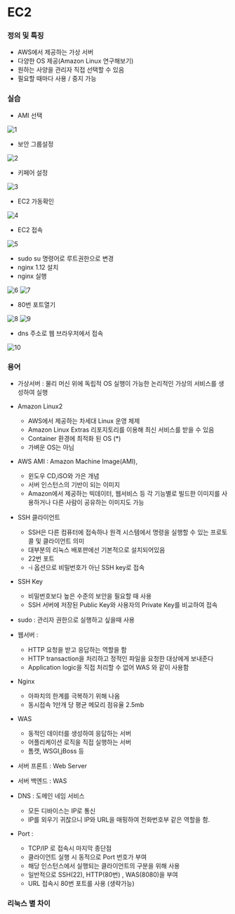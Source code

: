 # EC2

### 정의 및 특징

- AWS에서 제공하는 가상 서버
- 다양한 OS 제공(Amazon Linux 연구해보기)
- 원하는 사양을 관리자 직접 선택할 수 있음
- 필요할 때마다 사용 / 중지 가능

### 실습

- AMI 선택

![1](https://github.com/banziha104/DevOps_AWS/blob/master/img/img1week/1.png)

- 보안 그룹설정

![2](https://github.com/banziha104/DevOps_AWS/blob/master/img/img1week/2.png)

- 키페어 설정

![3](https://github.com/banziha104/DevOps_AWS/blob/master/img/img1week/3.png)

- EC2 가동확인

![4](https://github.com/banziha104/DevOps_AWS/blob/master/img/img1week/4.png)

- EC2 접속

![5](https://github.com/banziha104/DevOps_AWS/blob/master/img/img1week/5.png)

- sudo su 명령어로 루트권한으로 변경
- nginx 1.12 설치
- nginx 실행

![6](https://github.com/banziha104/DevOps_AWS/blob/master/img/img1week/6.png)
![7](https://github.com/banziha104/DevOps_AWS/blob/master/img/img1week/7.png)

- 80번 포트열기

![8](https://github.com/banziha104/DevOps_AWS/blob/master/img/img1week/6.png)
![9](https://github.com/banziha104/DevOps_AWS/blob/master/img/img1week/9.png)

- dns 주소로 웹 브라우저에서 접속

![10](https://github.com/banziha104/DevOps_AWS/blob/master/img/img1week/10.png)



### 용어 

- 가상서버 : 물리 머신 위에 독립적 OS 실행이 가능한 논리적인 가상의 서비스를 생성하여 실행
- Amazon Linux2 
    - AWS에서 제공하는 차세대 Linux 운영 체제
    - Amazon Linux Extras 리포지토리를 이용해 최신 서비스를 받을 수 있음
    - Container 환경에 최적화 된 OS (*)
    - 가벼운 OS는 아님
    
- AWS AMI : Amazon Machine Image(AMI), 
    - 윈도우 CD,iSO와 가은 개념
    - 서버 인스턴스의 기반이 되는 이미지
    - Amazon에서 제공하는 빅데이터, 웹서비스 등 각 기능별로 빌드한 이미지를 사용하거나 다른 사람이 공유하는 이미지도 가능
    
- SSH 클라이언트 
    - SSH은 다른 컴퓨터에 접속하나 원격 시스템에서 명령을 실행할 수 있는 프로토콜 및 클라이언트 의미
    - 대부분의 리눅스 배포판에선 기본적으로 설치되어있음
    - 22번 포트
    - -i 옵션으로 비밀번호가 아닌 SSH key로 접속
    
- SSH Key
    - 비밀번호보다 높은 수준의 보안을 필요할 때 사용
    - SSH 서버에 저장된 Public Key와 사용자의 Private Key를 비교하여 접속

- sudo : 관리자 권한으로 실행하고 싶을때 사용

- 웹서버 : 
    - HTTP 요청을 받고 응답하는 역할을 함
    - HTTP transaction을 처리하고 정적인 파일을 요청한 대상에게 보내준다
    - Application logic을 직접 처리할 수 없어 WAS 와 같이 사용함
    
- Nginx
    - 아파치의 한계를 극복하기 위해 나옴
    - 동시접속 1만개 당 평균 메모리 점유율 2.5mb
    
- WAS 
    - 동적인 데이터를 생성하여 응답하는 서버
    - 어플리케이션 로직을 직접 실행하는 서버
    - 톰캣, WSGI,jBoss 등

- 서버 프론트 : Web Server 
- 서버 백엔드 : WAS

- DNS : 도메인 네임 서비스
    - 모든 디바이스는 IP로 통신
    - IP를 외우기 귀찮으니 IP와 URL을 매핑하여 전화번호부 같은 역할을 함.
    
- Port : 
    - TCP/IP 로 접속시 마지막 종단점
    - 클라이언트 실행 시 동적으로 Port 번호가 부여
    - 해당 인스턴스에서 실행되는 클라이언트의 구분을 위해 사용
    - 일반적으로 SSH(22), HTTP(80번) , WAS(8080)을 부여
    - URL 접속시 80번 포트를 사용 (생략가능)
    
### 리눅스 별 차이 

   



